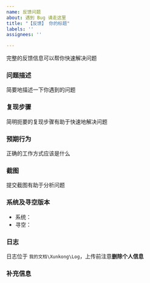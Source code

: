 ```yaml
---
name: 反馈问题
about: 遇到 Bug 请走这里
title: "【反馈】 你的标题"
labels: ''
assignees: ''

---
```


完整的反馈信息可以帮你快速解决问题

### 问题描述

简要地描述一下你遇到的问题

### 复现步骤

简明扼要的复现步骤有助于快速地解决问题

### 预期行为

正确的工作方式应该是什么

### 截图

提交截图有助于分析问题

### 系统及寻空版本

- 系统：
- 寻空：

### 日志

日志位于 `我的文档\Xunkong\Log`，上传前注意**删除个人信息**

### 补充信息

